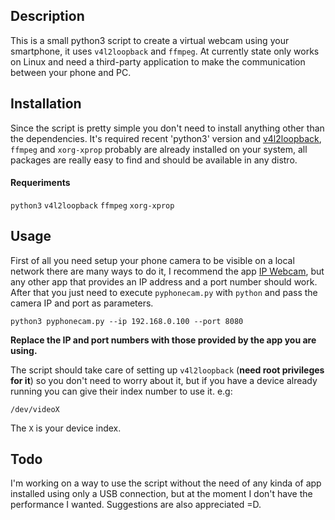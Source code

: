 ## Description
This is a small python3 script to create a virtual webcam using your smartphone, it uses `v4l2loopback` and `ffmpeg`. At currently state only works on Linux and need a third-party application to make the communication between your phone and PC.

## Installation
Since the script is pretty simple you don't need to install anything other than the dependencies. It's required recent 'python3' version and [v4l2loopback](https://github.com/umlaeute/v4l2loopback), `ffmpeg` and `xorg-xprop` probably are already installed on your system, all packages are really easy to find and should be available in any distro.

#### Requeriments

`python3`
`v4l2loopback`
`ffmpeg`
`xorg-xprop`

## Usage
First of all you need setup your phone camera to be visible on a local network there are many ways to do it, I recommend the app [IP Webcam](https://play.google.com/store/apps/details?id=com.pas.webcam&hl=en_US&gl=US "Open with your phone"), but any other app that provides an IP address and a port number should work.
After that you just need to execute `pyphonecam.py` with `python` and pass the camera IP and port as parameters.


    python3 pyphonecam.py --ip 192.168.0.100 --port 8080

**Replace the IP and port numbers with those provided by the app you are using.**

The script should take care of setting up `v4l2loopback` (**need root privileges for it**) so you don't need to worry about it, but if you have a device already running you can give their index number to use it. e.g:

    /dev/videoX
The `X` is your device index.

## Todo
I'm working on a way to use the script without the need of any kinda of app installed using only a USB connection, but at the moment I don't have the performance I wanted. Suggestions are also appreciated =D.
